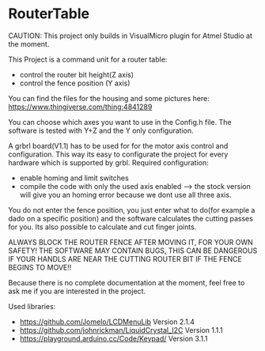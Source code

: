 # RouterTable
CAUTION: This project only builds in VisualMicro plugin for Atmel Studio at the moment.

This Project is a command unit for a router table:
 - control the router bit height(Z axis)
 - control the fence position (Y axis)

You can find the files for the housing and some pictures here: https://www.thingiverse.com/thing:4841289

You can choose which axes you want to use in the Config.h file. The software is tested with Y+Z and the Y only configuration.

A grbrl board(V1.1) has to be used for for the motor axis control and configuration.
This way its easy to configurate the project for every hardware which is supported by grbl.
Required configuration:
 - enable homing and limit switches
 - compile the code with only the used axis enabled --> the stock version will give you an homing error because we dont use all three axis.

You do not enter the fence position, you just enter what to do(for example a dado on a specific position) and the software calculates the cutting passes for you. 
Its also possible to calculate and cut finger joints.

ALWAYS BLOCK THE ROUTER FENCE AFTER MOVING IT, FOR YOUR OWN SAFETY! THE SOFTWARE MAY CONTAIN BUGS, 
THIS CAN BE DANGEROUS IF YOUR HANDLS ARE NEAR THE CUTTING ROUTER BIT IF THE FENCE BEGINS TO MOVE!!

Because there is no complete documentation at the moment, feel free to ask me if you are interested in the project.

Used libraries:

- https://github.com/Jomelo/LCDMenuLib             Version 2.1.4
- https://github.com/johnrickman/LiquidCrystal_I2C Version 1.1.1
- https://playground.arduino.cc/Code/Keypad/       Version 3.1.1
